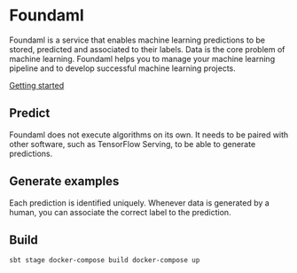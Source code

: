 # Foundaml
Foundaml is a service that enables machine learning predictions to be stored, predicted and associated to their labels.
Data is the core problem of machine learning. Foundaml helps you to manage your machine learning pipeline and to develop successful machine learning projects.

[Getting started](https://foundaml.github.io/server/)

## Predict
Foundaml does not execute algorithms on its own. It needs to be paired with other software, such as TensorFlow Serving, to be able to generate predictions.

## Generate examples
Each prediction is identified uniquely. Whenever data is generated by a human, you can associate the correct label to the prediction.

## Build

`
sbt stage
docker-compose build
docker-compose up
`